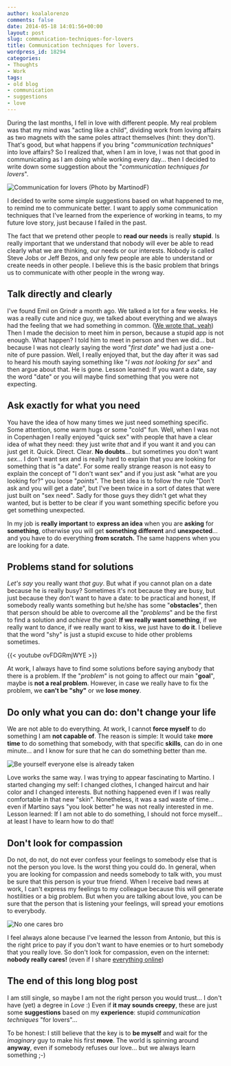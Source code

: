 ```yaml
---
author: koalalorenzo
comments: false
date: 2014-05-18 14:01:56+00:00
layout: post
slug: communication-techniques-for-lovers
title: Communication techniques for lovers.
wordpress_id: 18294
categories:
- Thoughts
- Work
tags:
- old blog
- communication
- suggestions
- love
---
```


During the last months, I fell in love with different people. My real problem was that my mind was "acting like a child", dividing work from loving affairs as two magnets with the same poles attract themselves (hint: they don't). That's good, but what happens if you bring "_communication techniques_" into love affairs? So I realized that, when I am in love, I was not that good in communicating as I am doing while working every day... then I decided to write down some suggestion about the "_communication techniques for lovers_".

<!-- more -->

![Communication for lovers (Photo by MartinodF)](cover.webp)

I decided to write some simple suggestions based on what happened to me, to remind me to communicate better. I want to apply some communication techniques that I've learned from the experience of working in teams, to my future love story, just because I failed in the past.

The fact that we pretend other people to **read our needs** is really **stupid**. Is really important that we understand that nobody will ever be able to read clearly what we are thinking, our needs or our interests. Nobody is called Steve Jobs or Jeff Bezos, and only few people are able to understand or create needs in other people. I believe this is the basic problem that brings us to communicate with other people in the wrong way.



## Talk directly and clearly



I've found Emil on Grindr a month ago. We talked a lot for a few weeks. He was a really cute and nice guy, we talked about everything and we always had the feeling that we had something in common. ([We wrote that, yeah](http://koalalorenzo2014.files.wordpress.com/2014/05/f_e62d47899e.jpg)) Then I made the decision to meet him in person, because a stupid app is not enough. What happen? I told him to meet in person and then we did... but because I was not clearly saying the word "_first date_" we had just a one-nite of pure passion. Well, I really enjoyed that, but the day after it was sad to heard his mouth saying something like "_I was not looking for sex_" and then argue about that. He is gone. Lesson learned: If you want a date, say the word "date" or you will maybe find something that you were not expecting.



## Ask exactly for what you need



You have the idea of how many times we just need something specific. Some attention, some warm hugs or some "cold" fun. Well, when I was not in Copenhagen I really enjoyed "quick sex" with people that have a clear idea of what they need: they just write _that_ and if you want it and you can just get it. Quick. Direct. Clear. **No doubts**... but sometimes you don't want _sex_... I don't want sex and is really hard to explain that you are looking for something that is "a date". For some really strange reason is not easy to explain the concept of  "I don't want sex" and if you just ask "what are you looking for?" you loose "_points_". The best idea is to follow the rule "Don't ask and you will get a date", but I've been twice in a sort of dates that were just built on "sex need". Sadly for those guys they didn't get what they wanted, but is better to be clear if you want something specific before you get something unexpected.

In my job is **really important** to **express an idea** when you are **asking** for **something**, otherwise you will get **something different** and **unexpected**... and you have to do everything **from scratch.** The same happens when you are looking for a date.



## Problems stand for solutions



_Let's say_ you really want _that guy_. But what if you cannot plan on a date because he is really busy? Sometimes it's not because they are busy, but just because they don't want to have a date: to be practical and honest, If somebody really wants something but he/she has some "**obstacles**", then that person should be able to overcome all the "_problems_" and be the first to find a solution and _achieve the goal_: **If we really want something**, if we really want to dance, if we really want to kiss, we just have to **do it**. I believe that the word "shy" is just a stupid excuse to hide other problems sometimes.

{{< youtube ovFDGRmjWYE >}}

At work, I always have to find some solutions before saying anybody that there is a problem. If the "_problem_" is not going to affect our main "**goal**", maybe is **not a real problem**. However, in case we really have to fix the problem, we **can't be "shy"** or we **lose money**.

## Do only what you can do: don't change your life

We are not able to do everything. At work, I cannot **force myself** to do something I am **not capable of**. The reason is simple: It would take **more time** to do something that somebody, with that specific **skills**, can do in one minute... and I know for sure that he can do something better than me.

![Be yourself everyone else is already taken](be-yourself-everyone-else-is-already-taken.webp)

Love works the same way. I was trying to appear fascinating to Martino. I started changing my self: I changed clothes, I changed haircut and hair color and I changed interests. But nothing happened even if I was really comfortable in that new "skin". Nonetheless, it was a sad waste of time... even if Martino says "you look better" he was not really interested in me. Lesson learned: If I am not able to do something, I should not force myself... at least I have to learn how to do that!

## Don't look for compassion

Do not, do not, do not ever confess your feelings to somebody else that is not the person you love. Is the worst thing you could do. In general, when you are looking for compassion and needs somebody to talk with, you must be sure that this person is your true friend. When I receive bad news at work, I can't express my feelings to my colleague because this will generate hostilities or a big problem. But when you are talking about love, you can be sure that the person that is listening your feelings, will spread your emotions to everybody.

![No one cares bro](no-one-care.webp)

I feel always alone because I've learned the lesson from Antonio, but this is the right price to pay if you don't want to have enemies or to hurt somebody that you really love. So don't look for compassion, even on the internet: **nobody really cares!** (even if I share [everything online](http://tmb.setale.me/post/83819505870/perdermi))

## The end of this long blog post

I am still single, so maybe I am not the right person you would trust... I don't have (yet) a degree in _Love_ :) Even if **it may sounds creepy**, these are just some **suggestions** based on my **experience**: stupid _communication techniques_ "for lovers"...

To be honest: I still believe that the key is to **be myself** and wait for the _imaginary_ guy to make his first **move**. The world is spinning around **anyway**, even if somebody refuses our love... but we always learn something ;-)

